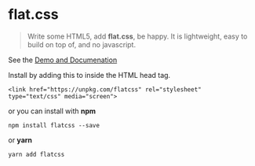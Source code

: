 # flat.css

> Write some HTML5, add **flat.css**, be happy. It is lightweight, easy to build on top of, and no javascript.
      
See the [Demo and Documenation](https://areve.github.io/flatcss/)

Install by adding this to inside the HTML head tag.

```
<link href="https://unpkg.com/flatcss" rel="stylesheet" type="text/css" media="screen">
```

or you can install with **npm** 

```
npm install flatcss --save
```

or **yarn**

```
yarn add flatcss
```

